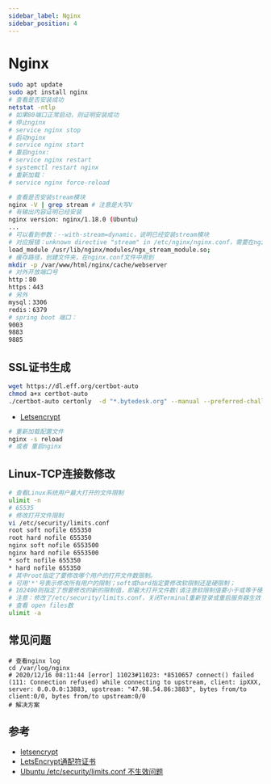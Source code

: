 ```yaml
---
sidebar_label: Nginx
sidebar_position: 4
---
```


# Nginx

``` bash
sudo apt update
sudo apt install nginx
# 查看是否安装成功
netstat -ntlp
# 如果80端口正常启动，则证明安装成功
# 停止nginx
# service nginx stop
# 启动nginx
# service nginx start
# 重启nginx:
# service nginx restart
# systemctl restart nginx
# 重新加载：
# service nginx force-reload
```

```bash
# 查看是否安装stream模块
nginx -V | grep stream # 注意是大写V
# 有输出内容证明已经安装
nginx version: nginx/1.18.0 (Ubuntu)
...
# 可以看到参数：--with-stream=dynamic，说明已经安装stream模块
# 对应报错：unknown directive "stream" in /etc/nginx/nginx.conf，需要在nginx.conf的第一行插入
load_module /usr/lib/nginx/modules/ngx_stream_module.so;
# 缓存路径，创建文件夹，在nginx.conf文件中用到
mkdir -p /var/www/html/nginx/cache/webserver
# 对外开放端口号
http：80
https：443
# 另外
mysql：3306
redis：6379
# spring boot 端口：
9003
9883
9885
```

## SSL证书生成

``` bash
wget https://dl.eff.org/certbot-auto
chmod a+x certbot-auto
./certbot-auto certonly  -d "*.bytedesk.org" --manual --preferred-challenges dns-01  --server https://acme-v02.api.letsencrypt.org/directory
```

- [Letsencrypt](./letsencrypt)

<!-- ## 配置 -->

<!-- - [nginx.conf](./nginx/nginx.conf) -->
<!-- - [sites-available](./nginx/sites-available/default) -->

``` bash
# 重新加载配置文件
nginx -s reload
# 或者 重启nginx
```

## Linux-TCP连接数修改

```bash
# 查看Linux系统用户最大打开的文件限制
ulimit -n 
# 65535
# 修改打开文件限制
vi /etc/security/limits.conf
root soft nofile 655350
root hard nofile 655350
nginx soft nofile 6553500
nginx hard nofile 6553500
* soft nofile 655350
* hard nofile 655350
# 其中root指定了要修改哪个用户的打开文件数限制。
# 可用'*'号表示修改所有用户的限制；soft或hard指定要修改软限制还是硬限制；
# 102400则指定了想要修改的新的限制值，即最大打开文件数(请注意软限制值要小于或等于硬限制)
# 注意：修改了/etc/security/limits.conf，关闭Terminal重新登录或重启服务器生效
# 查看 open files数
ulimit -a
```

## 常见问题

```shell
# 查看nginx log
cd /var/log/nginx
# 2020/12/16 08:11:44 [error] 11023#11023: *8510657 connect() failed (111: Connection refused) while connecting to upstream, client: ipXXX, server: 0.0.0.0:13883, upstream: "47.98.54.86:3883", bytes from/to client:0/0, bytes from/to upstream:0/0
# 解决方案

```

## 参考

- [letsencrypt](https://letsencrypt.org/)
- [LetsEncrypt通配符证书](https://www.jianshu.com/p/c5c9d071e395)
- [Ubuntu /etc/security/limits.conf 不生效问题](https://www.cnblogs.com/xiao987334176/p/11008812.html)
